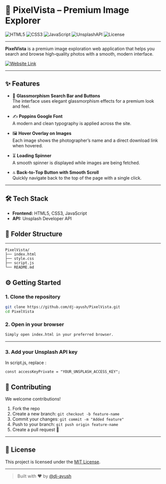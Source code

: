 # 📸 PixelVista – Premium Image Explorer

![HTML5](https://img.shields.io/badge/HTML5-Markup-orange?logo=html5&logoColor=white)
![CSS3](https://img.shields.io/badge/CSS3-Styles-blue?logo=css3&logoColor=white)
![JavaScript](https://img.shields.io/badge/JavaScript-Frontend-yellow?logo=javascript&logoColor=white)
![UnsplashAPI](https://img.shields.io/badge/Unsplash-API-lightgrey?logo=unsplash&logoColor=black)
![License](https://img.shields.io/badge/License-MIT-green.svg)

---

**PixelVista** is a premium image exploration web application that helps you search and browse high‑quality photos with a smooth, modern interface.

[![Website Link](https://img.shields.io/badge/Website%20Link-FF1493?style=for-the-badge)](https://pixel-vista-eight.vercel.app/)

---

## ✨ Features

- 🎨 **Glassmorphism Search Bar and Buttons**  
  The interface uses elegant glassmorphism effects for a premium look and feel.

- ✍️ **Poppins Google Font**  
  A modern and clean typography is applied across the site.

- 🖼️ **Hover Overlay on Images**  
  Each image shows the photographer’s name and a direct download link when hovered.

- ⏳ **Loading Spinner**  
  A smooth spinner is displayed while images are being fetched.

- 🔝 **Back‑to‑Top Button with Smooth Scroll**  
  Quickly navigate back to the top of the page with a single click.

---

## 🛠️ Tech Stack

- **Frontend:** HTML5, CSS3, JavaScript  
- **API:** Unsplash Developer API  


## 📁 Folder Structure
---
```
PixelVista/
├── index.html
├── style.css
├── script.js
└── README.md
```

## ⚙️ Getting Started

### 1. Clone the repository
```bash
git clone https://github.com/dj-ayush/PixelVista.git
cd PixelVista
```
### 2. Open in your browser
```bash
Simply open index.html in your preferred browser.
```
---
### 3. Add your Unsplash API key
In script.js, replace :
```
const accessKeyPrivate = "YOUR_UNSPLASH_ACCESS_KEY";
```
## 🤝 Contributing

We welcome contributions!

1. Fork the repo
2. Create a new branch: `git checkout -b feature-name`
3. Commit your changes: `git commit -m "Added feature"`
4. Push to your branch: `git push origin feature-name`
5. Create a pull request 🚀
---

## 📄 License

This project is licensed under the [MIT License](LICENSE).

---

> Built with ❤️ by [@dj-ayush](https://github.com/dj-ayush)
